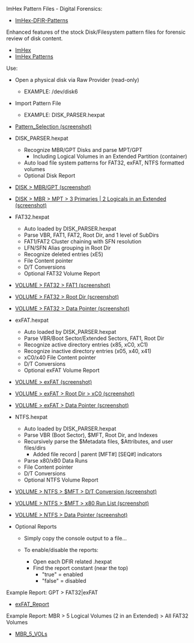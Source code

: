 ImHex Pattern Files - Digital Forensics:

  - [ImHex-DFIR-Patterns](https://github.com/Xtreme-Liberty/ImHex-DFIR-Patterns)

Enhanced features of the stock Disk/Filesystem pattern files for forensic review of disk content.
  - [ImHex](https://github.com/WerWolv/ImHex)
  - [ImHex Patterns](https://github.com/WerWolv/ImHex-Patterns)

Use:
  - Open a physical disk via Raw Provider (read-only)
      - EXAMPLE: /dev/disk6
  - Import Pattern File
      - EXAMPLE: DISK_PARSER.hexpat
  - [Pattern_Selection (screenshot)](https://github.com/Xtreme-Liberty/ImHex-DFIR-Patterns/blob/main/screenshots/2-DISK_PARSER-Pattern.png)

  - DISK_PARSER.hexpat
      - Recognize MBR/GPT Disks and parse MPT/GPT
        - Including Logical Volumes in an Extended Partition (container) 
      - Auto load file system patterns for FAT32, exFAT, NTFS formatted volumes
      - Optional Disk Report

  - [DISK > MBR/GPT (screenshot)](https://github.com/Xtreme-Liberty/ImHex-DFIR-Patterns/blob/main/screenshots/3-DISK-HYBRID.png)
  - [DISK > MBR > MPT > 3 Primaries | 2 Logicals in an Extended (screenshot)](https://github.com/Xtreme-Liberty/ImHex-DFIR-Patterns/blob/main/screenshots/3a-DISK-MBR.png)
    
  - FAT32.hexpat
      - Auto loaded by DISK_PARSER.hexpat
      - Parse VBR, FAT1, FAT2, Root Dir, and 1 level of SubDirs
      - FAT1/FAT2 Cluster chaining with SFN resolution
      - LFN/SFN Alias grouping in Root Dir
      - Recognize deleted entries (xE5)
      - File Content pointer
      - D/T Conversions
      - Optional FAT32 Volume Report

  - [VOLUME > FAT32 > FAT1 (screenshot)](https://github.com/Xtreme-Liberty/ImHex-DFIR-Patterns/blob/main/screenshots/4-FAT32-1_SMALL_TXT.png)
  - [VOLUME > FAT32 > Root Dir (screenshot)](https://github.com/Xtreme-Liberty/ImHex-DFIR-Patterns/blob/main/screenshots/5-FAT32_ROOT_DIR.png)
  - [VOLUME > FAT32 > Data Pointer (screenshot)](https://github.com/Xtreme-Liberty/ImHex-DFIR-Patterns/blob/main/screenshots/6-FAT32_SFN_POINTER.png)

  - exFAT.hexpat
      - Auto loaded by DISK_PARSER.hexpat
      - Parse VBR/Boot Sector/Extended Sectors, FAT1, Root Dir
      - Recognize active directory entries (x85, xC0, xC1)
      - Recognize inactive directory entries (x05, x40, x41)
      - xC0/x40 File Content pointer
      - D/T Conversions
      - Optional exFAT Volume Report

  - [VOLUME > exFAT (screenshot)](https://github.com/Xtreme-Liberty/ImHex-DFIR-Patterns/blob/main/screenshots/7-exFAT-1.png)
  - [VOLUME > exFAT > Root Dir > xC0 (screenshot)](https://github.com/Xtreme-Liberty/ImHex-DFIR-Patterns/blob/main/screenshots/8-exFAT_xC0.png)
  - [VOLUME > exFAT > Data Pointer (screenshot)](https://github.com/Xtreme-Liberty/ImHex-DFIR-Patterns/blob/main/screenshots/9-exFAT-Data_Pointer.png)
  
   - NTFS.hexpat
      - Auto loaded by DISK_PARSER.hexpat
      - Parse VBR (Boot Sector), $MFT, Root Dir, and Indexes
      - Recursively parse the $Metadata files, $Attributes, and user files/dirs
          - Added file record | parent [MFT#] [SEQ#] indicators
      - Parse x80/xB0 Data Runs
      - File Content pointer
      - D/T Conversions
      - Optional NTFS Volume Report

  - [VOLUME > NTFS > $MFT > D/T Conversion (screenshot)](https://github.com/Xtreme-Liberty/ImHex-DFIR-Patterns/blob/main/screenshots/10-NTFS-DT.png)
  - [VOLUME > NTFS > $MFT > x80 Run List (screenshot)](https://github.com/Xtreme-Liberty/ImHex-DFIR-Patterns/blob/main/screenshots/11-NTFS-DATA_RUN.png)
  - [VOLUME > NTFS > Data Pointer (screenshot)](https://github.com/Xtreme-Liberty/ImHex-DFIR-Patterns/blob/main/screenshots/12-NTFS-DATA_POINTER.png)

  - Optional Reports
    - Simply copy the console output to a file...

    - To enable/disable the reports:
      - Open each DFIR related .hexpat
      - Find the report constant (near the top)
        - "true" = enabled
        - "false" = disabled

  Example Report: GPT > FAT32|exFAT
  - [exFAT_Report](https://github.com/Xtreme-Liberty/ImHex-DFIR-Patterns/blob/main/reports/exFAT_Report.txt)
  
  Example Report: MBR > 5 Logical Volumes (2 in an Extended) > All FAT32 Volumes
  - [MBR_5_VOLs](https://github.com/Xtreme-Liberty/ImHex-DFIR-Patterns/blob/main/reports/MBR_5_VOLs.txt)


